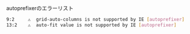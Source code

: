 autoprefixerのエラーリスト

```bash
9:2     ⚠  grid-auto-columns is not supported by IE [autoprefixer]
13:2    ⚠  auto-fit value is not supported by IE [autoprefixer]
```